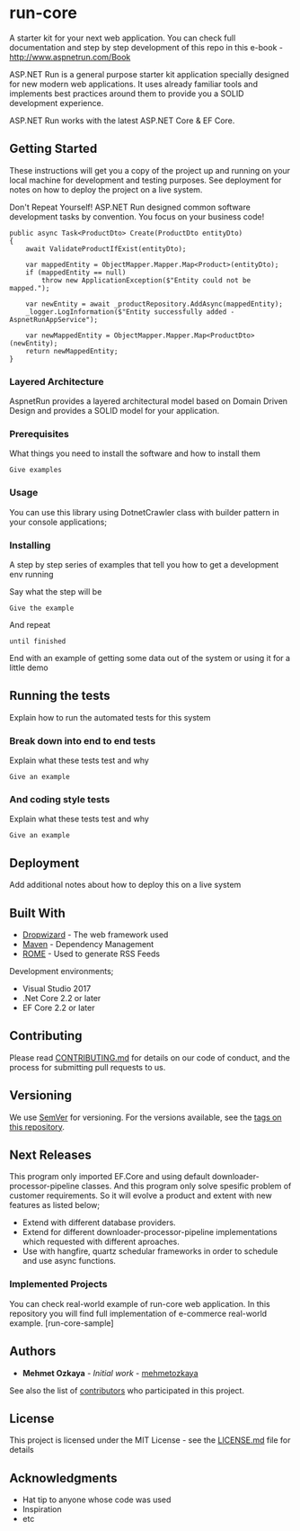 # run-core
A starter kit for your next web application.
You can check full documentation and step by step development of this repo in this e-book - http://www.aspnetrun.com/Book

ASP.NET Run is a general purpose starter kit application specially designed for new modern web applications. It uses already familiar tools and implements best practices around them to provide you a SOLID development experience.

ASP.NET Run works with the latest ASP.NET Core & EF Core.

## Getting Started

These instructions will get you a copy of the project up and running on your local machine for development and testing purposes. See deployment for notes on how to deploy the project on a live system.

Don't Repeat Yourself! ASP.NET Run designed common software development tasks by convention. You focus on your business code!

```
public async Task<ProductDto> Create(ProductDto entityDto)
{
    await ValidateProductIfExist(entityDto);

    var mappedEntity = ObjectMapper.Mapper.Map<Product>(entityDto);
    if (mappedEntity == null)
        throw new ApplicationException($"Entity could not be mapped.");

    var newEntity = await _productRepository.AddAsync(mappedEntity);
    _logger.LogInformation($"Entity successfully added - AspnetRunAppService");

    var newMappedEntity = ObjectMapper.Mapper.Map<ProductDto>(newEntity);
    return newMappedEntity;
}
```

### Layered Architecture

AspnetRun provides a layered architectural model based on Domain Driven Design and provides a SOLID model for your application.


### Prerequisites

What things you need to install the software and how to install them

```
Give examples
```

### Usage

You can use this library using DotnetCrawler class with builder pattern in your console applications;

### Installing

A step by step series of examples that tell you how to get a development env running

Say what the step will be

```
Give the example
```

And repeat

```
until finished
```

End with an example of getting some data out of the system or using it for a little demo

## Running the tests

Explain how to run the automated tests for this system

### Break down into end to end tests

Explain what these tests test and why

```
Give an example
```

### And coding style tests

Explain what these tests test and why

```
Give an example
```

## Deployment

Add additional notes about how to deploy this on a live system

## Built With

* [Dropwizard](http://www.dropwizard.io/1.0.2/docs/) - The web framework used
* [Maven](https://maven.apache.org/) - Dependency Management
* [ROME](https://rometools.github.io/rome/) - Used to generate RSS Feeds

Development environments;

* Visual Studio 2017
* .Net Core 2.2 or later
* EF Core 2.2 or later

## Contributing

Please read [CONTRIBUTING.md](https://gist.github.com/PurpleBooth/b24679402957c63ec426) for details on our code of conduct, and the process for submitting pull requests to us.

## Versioning

We use [SemVer](http://semver.org/) for versioning. For the versions available, see the [tags on this repository](https://github.com/your/project/tags). 

## Next Releases

This program only imported EF.Core and using default downloader-processor-pipeline classes. And this program only solve spesific problem of customer requirements. So it will evolve a product and extent with new features as listed below;

* Extend with different database providers. 
* Extend for different downloader-processor-pipeline implementations which requested with different aproaches.
* Use with hangfire, quartz schedular frameworks in order to schedule and use async functions.

### Implemented Projects

You can check real-world example of run-core web application. In this repository you will find full implementation of e-commerce real-world example. [run-core-sample]

## Authors

* **Mehmet Ozkaya** - *Initial work* - [mehmetozkaya](https://github.com/mehmetozkaya)

See also the list of [contributors](https://github.com/aspnetrun/run-core/contributors) who participated in this project.

## License

This project is licensed under the MIT License - see the [LICENSE.md](LICENSE.md) file for details

## Acknowledgments

* Hat tip to anyone whose code was used
* Inspiration
* etc
